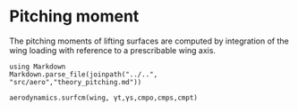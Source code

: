 # Pitching moment
The pitching moments of lifting surfaces are computed by integration of the wing loading with reference to a prescribable wing axis.

```@eval
using Markdown
Markdown.parse_file(joinpath("../..", "src/aero","theory_pitching.md"))
```

```@docs
aerodynamics.surfcm(wing, γt,γs,cmpo,cmps,cmpt)
```
